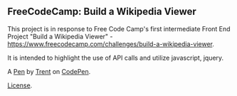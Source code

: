 FreeCodeCamp: Build a Wikipedia Viewer
--------------------------------------
  This project is in response to Free Code Camp's first intermediate Front End Project "Build a Wikipedia Viewer" -  https://www.freecodecamp.com/challenges/build-a-wikipedia-viewer.

It is intended to highlight the use of API calls and utilize javascript, jquery.

A [Pen](https://codepen.io/ttorkar/pen/ZJjmgK) by [Trent](https://codepen.io/ttorkar) on [CodePen](https://codepen.io).

[License](https://codepen.io/ttorkar/pen/ZJjmgK/license).
